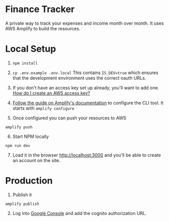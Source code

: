 # Finance Tracker
A private way to track your expenses and income month over month. It uses AWS Amplify to build the resources. 

# Local Setup
1) `npm install`

2) `cp .env.example .env.local`
This contains `IS_DEV=true` which ensures that the development environment uses the correct oauth URLs.

3) If you don't have an access key set up already, you'll want to add one. [How do I create an AWS access key?](https://aws.amazon.com/premiumsupport/knowledge-center/create-access-key/)

4) [Follow the guide on Amplify's documentation](https://docs.amplify.aws/cli/start/install#option-2-follow-the-instructions) to configure the CLI tool. It starts with `amplify configure`

5) Once configured you can push your resources to AWS
```
amplify push
```

6) Start NPM locally
```
npm run dev
```

7) Load it in the browser [http://localhost:3000](http://localhost:3000) and you'll be able to create an account on the site.


# Production
1) Publish it
```
amplify publish
```

2) Log into [Google Console](https://console.developers.google.com/) and add the cognito authorization URL.